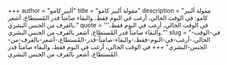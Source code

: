 +++
author = "ألبير كامو"
title = "مقولة ألبير كامو"
description = "مقولة ألبير كامو: في الوقت الحالي، أرغب في النوم فقط، والبقاء صامتاً قدر المُستطاع، أشعر بالقرف من الجنس البشري."
quote = '''في الوقت الحالي، أرغب في النوم فقط، والبقاء صامتاً قدر المُستطاع، أشعر بالقرف من الجنس البشري.'''
slug = "في-الوقت-الحالي،-أرغب-في-النوم-فقط،-والبقاء-صامتاً-قدر-المُستطاع،-أشعر-بالقرف-من-الجنس-البشري"
+++
في الوقت الحالي، أرغب في النوم فقط، والبقاء صامتاً قدر المُستطاع، أشعر بالقرف من الجنس البشري.

